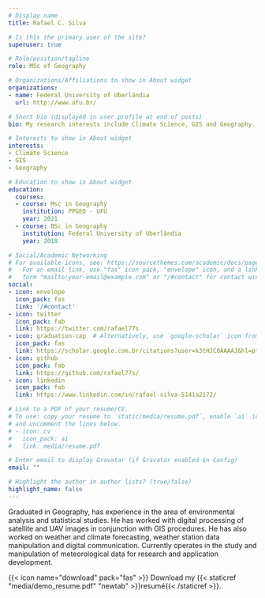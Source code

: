 ```yaml
---
# Display name
title: Rafael C. Silva

# Is this the primary user of the site?
superuser: true

# Role/position/tagline
role: MSc of Geography

# Organizations/Affiliations to show in About widget
organizations:
- name: Federal University of Uberlândia
  url: http://www.ufu.br/

# Short bio (displayed in user profile at end of posts)
bio: My research interests include Climate Science, GIS and Geography.

# Interests to show in About widget
interests:
- Climate Science
- GIS
- Geography

# Education to show in About widget
education:
  courses:
  - course: Msc in Geography
    institution: PPGEO - UFU
    year: 2021
  - course: BSc in Geography
    institution: Federal University of Uberlândia
    year: 2018

# Social/Academic Networking
# For available icons, see: https://sourcethemes.com/academic/docs/page-builder/#icons
#   For an email link, use "fas" icon pack, "envelope" icon, and a link in the
#   form "mailto:your-email@example.com" or "/#contact" for contact widget.
social:
- icon: envelope
  icon_pack: fas
  link: '/#contact'
- icon: twitter
  icon_pack: fab
  link: https://twitter.com/rafael77s
- icon: graduation-cap  # Alternatively, use `google-scholar` icon from `ai` icon pack
  icon_pack: fas
  link: https://scholar.google.com.br/citations?user=k3tHJC0AAAAJ&hl=pt-BR
- icon: github
  icon_pack: fab
  link: https://github.com/rafael77s/
- icon: linkedin
  icon_pack: fab
  link: https://www.linkedin.com/in/rafael-silva-5141a2172/

# Link to a PDF of your resume/CV.
# To use: copy your resume to `static/media/resume.pdf`, enable `ai` icons in `params.toml`, 
# and uncomment the lines below.
# - icon: cv
#   icon_pack: ai
#   link: media/resume.pdf

# Enter email to display Gravatar (if Gravatar enabled in Config)
email: ""

# Highlight the author in author lists? (true/false)
highlight_name: false
---
```


Graduated in Geography, has experience in the area of environmental analysis and statistical studies. He has worked with digital processing of satellite and UAV images in conjunction with GIS procedures. He has also worked on weather and climate forecasting, weather station data manipulation and digital communication. Currently operates in the study and manipulation of meteorological data for research and application development.


{{< icon name="download" pack="fas" >}} Download my {{< staticref "media/demo_resume.pdf" "newtab" >}}resumé{{< /staticref >}}.
